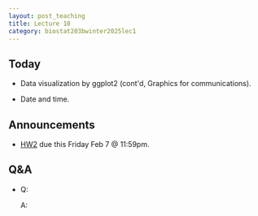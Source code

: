 ```yaml
---
layout: post_teaching
title: Lecture 10
category: biostat203bwinter2025lec1
---
```


## Today

* Data visualization by ggplot2 (cont'd, Graphics for communications).

* Date and time.

## Announcements

* [HW2](https://ucla-biostat-203b.github.io/2025winter/hw/hw2/hw2.html) due this Friday Feb 7 @ 11:59pm.

## Q&A

* Q:

    A:
    